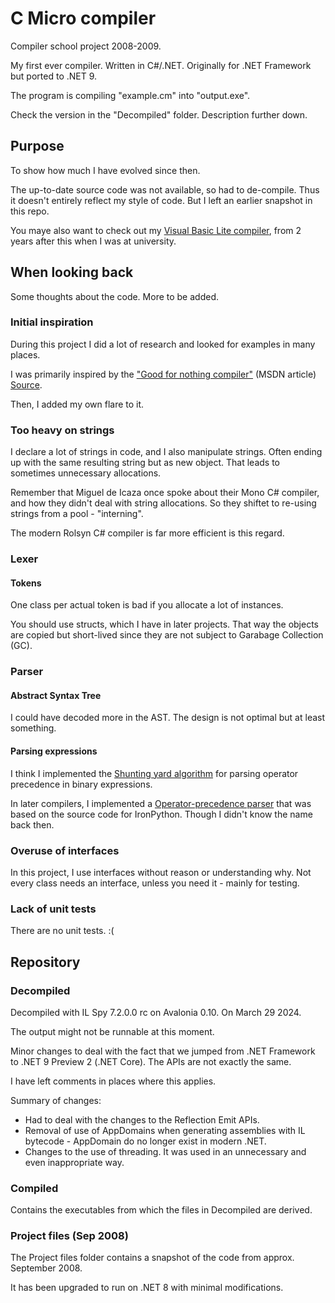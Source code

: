 # C Micro compiler

Compiler school project 2008-2009.

My first ever compiler. Written in C#/.NET. Originally for .NET Framework but ported to .NET 9.

The program is compiling "example.cm" into "output.exe".

Check the version in the "Decompiled" folder. Description further down.

## Purpose

To show how much I have evolved since then.

The up-to-date source code was not available, so had to de-compile. Thus it doesn't entirely reflect my style of code. But I left an earlier snapshot in this repo.

You maye also want to check out my [Visual Basic Lite compiler](https://github.com/marinasundstrom/vb-lite-compiler), from 2 years after this when I was at university.

## When looking back

Some thoughts about the code. More to be added.

### Initial inspiration

During this project I did a lot of research and looked for examples in many places.

I was primarily inspired by the ["Good for nothing compiler"](https://learn.microsoft.com/en-us/archive/msdn-magazine/2008/february/create-a-language-compiler-for-the-net-framework-using-csharp) (MSDN article) [Source](https://github.com/johandanforth/good-for-nothing-compiler).

Then, I added my own flare to it.

### Too heavy on strings

I declare a lot of strings in code, and I also manipulate strings. Often ending up with the same resulting string but as new object. That leads to sometimes unnecessary allocations.

Remember that Miguel de Icaza once spoke about their Mono C# compiler, and how they didn't deal with string allocations. So they shiftet to re-using strings from a pool - "interning".

The modern Rolsyn C# compiler is far more efficient is this regard.

### Lexer

#### Tokens

One class per actual token is bad if you allocate a lot of instances. 

You should use structs, which I have in later projects. That way the objects are copied but short-lived since they are not subject to Garabage Collection (GC).

### Parser

#### Abstract Syntax Tree

I could have decoded more in the AST. The design is not optimal but at least something.

#### Parsing expressions

I think I implemented the [Shunting yard algorithm](https://en.wikipedia.org/wiki/Shunting_yard_algorithm) for parsing operator precedence in binary expressions.

In later compilers, I implemented a [Operator-precedence parser](https://en.wikipedia.org/wiki/Operator-precedence_parser) that was based on the source code for IronPython. Though I didn't know the name back then.

### Overuse of interfaces

In this project, I use interfaces without reason or understanding why. Not every class needs an interface, unless you need it - mainly for testing.

### Lack of unit tests

There are no unit tests. :(

## Repository

### Decompiled

Decompiled with IL Spy 7.2.0.0 rc on Avalonia 0.10. On March 29 2024.

The output might not be runnable at this moment.

Minor changes to deal with the fact that we jumped from .NET Framework to .NET 9 Preview 2 (.NET Core). The APIs are not exactly the same.

I have left comments in places where this applies.

Summary of changes:
* Had to deal with the changes to the Reflection Emit APIs.
* Removal of use of AppDomains when generating assemblies with IL bytecode - AppDomain do no longer exist in modern .NET.
* Changes to the use of threading. It was used in an unnecessary and even inappropriate way.

### Compiled

Contains the executables from which the files in Decompiled are derived. 

### Project files (Sep 2008)

The Project files folder contains a snapshot of the code from approx. September 2008. 

It has been upgraded to run on .NET 8 with minimal modifications.